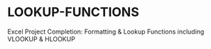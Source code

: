 # LOOKUP-FUNCTIONS
Excel Project Completion: Formatting &amp; Lookup Functions including VLOOKUP &amp; HLOOKUP
